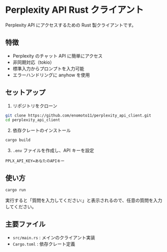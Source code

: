 # Perplexity API Rust クライアント

Perplexity API にアクセスするための Rust 製クライアントです。

## 特徴

- Perplexity のチャット API に簡単にアクセス
- 非同期対応（tokio）
- 標準入力からプロンプトを入力可能
- エラーハンドリングに anyhow を使用

## セットアップ

1. リポジトリをクローン

```sh
git clone https://github.com/enomoto11/perplexity_api_client.git
cd perplexity_api_client
```

2. 依存クレートのインストール

```sh
cargo build
```

3. `.env` ファイルを作成し、API キーを設定

```
PPLX_API_KEY=あなたのAPIキー
```

## 使い方

```sh
cargo run
```

実行すると「質問を入力してください:」と表示されるので、任意の質問を入力してください。

## 主要ファイル

- `src/main.rs` : メインのクライアント実装
- `Cargo.toml` : 依存クレート定義

